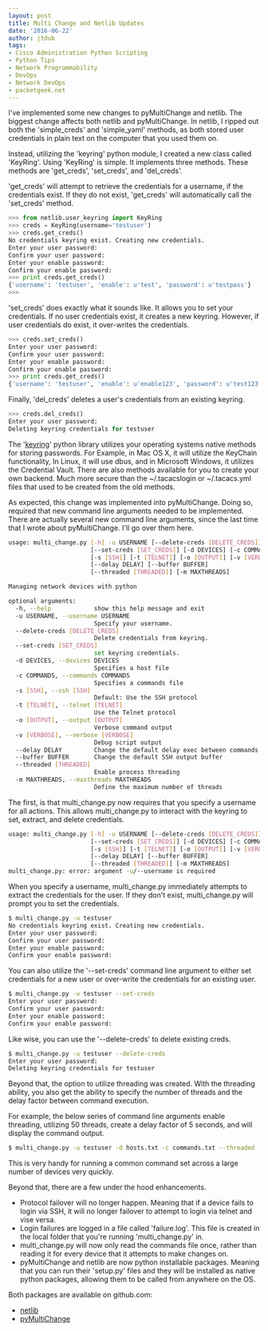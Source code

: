 ```yaml
---
layout: post
title: Multi Change and Netlib Updates
date: '2016-06-22'
author: jtdub
tags:
- Cisco Administration Python Scripting
- Python Tips
- Network Programmability
- DevOps
- Network DevOps
- packetgeek.net
---
```


I've implemented some new changes to pyMultiChange and netlib. The biggest change affects both netlib and pyMultiChange. In netlib, I ripped out both the 'simple_creds' and 'simple_yaml' methods, as both stored user credentials in plain text on the computer that you used them on.

Instead, utilizing the 'keyring' python module, I created a new class called 'KeyRing'. Using 'KeyRing' is simple. It implements three methods. These methods are 'get_creds', 'set_creds', and 'del_creds'.

'get_creds' will attempt to retrieve the credentials for a username, if the credentials exist. If they do not exist, 'get_creds' will automatically call the 'set_creds' method.

```python
>>> from netlib.user_keyring import KeyRing
>>> creds = KeyRing(username='testuser')
>>> creds.get_creds()
No credentials keyring exist. Creating new credentials.
Enter your user password: 
Confirm your user password: 
Enter your enable password: 
Confirm your enable password: 
>>> print creds.get_creds()
{'username': 'testuser', 'enable': u'test', 'password': u'testpass'}
>>> 
```

'set_creds' does exactly what it sounds like. It allows you to set your credentials. If no user credentials exist, it creates a new keyring. However, if user credentials do exist, it over-writes the credentials.

```python
>>> creds.set_creds()
Enter your user password: 
Confirm your user password: 
Enter your enable password: 
Confirm your enable password: 
>>> print creds.get_creds()
{'username': 'testuser', 'enable': u'enable123', 'password': u'test123'}
```

Finally, 'del_creds' deletes a user's credentials from an existing keyring.

```python
>>> creds.del_creds()
Enter your user password: 
Deleting keyring credentials for testuser
```

The '[keyring](https://pypi.python.org/pypi/keyring)' python library utilizes your operating systems native methods for storing passwords. For Example, in Mac OS X, it will utilize the KeyChain functionality, In Linux, it will use dbus, and in Microsoft Windows, it utilizes the Credential Vault. There are also methods available for you to create your own backend. Much more secure than the ~/.tacacslogin or ~/.tacacs.yml files that used to be created from the old methods.

As expected, this change was implemented into pyMultiChange. Doing so, required that new command line arguments needed to be implemented. There are actually several new command line arguments, since the last time that I wrote about pyMultiChange. I'll go over them here.

```bash
usage: multi_change.py [-h] -u USERNAME [--delete-creds [DELETE_CREDS]]
                       [--set-creds [SET_CREDS]] [-d DEVICES] [-c COMMANDS]
                       [-s [SSH]] [-t [TELNET]] [-o [OUTPUT]] [-v [VERBOSE]]
                       [--delay DELAY] [--buffer BUFFER]
                       [--threaded [THREADED]] [-m MAXTHREADS]

Managing network devices with python

optional arguments:
  -h, --help            show this help message and exit
  -u USERNAME, --username USERNAME
                        Specify your username.
  --delete-creds [DELETE_CREDS]
                        Delete credentials from keyring.
  --set-creds [SET_CREDS]
                        set keyring credentials.
  -d DEVICES, --devices DEVICES
                        Specifies a host file
  -c COMMANDS, --commands COMMANDS
                        Specifies a commands file
  -s [SSH], --ssh [SSH]
                        Default: Use the SSH protocol
  -t [TELNET], --telnet [TELNET]
                        Use the Telnet protocol
  -o [OUTPUT], --output [OUTPUT]
                        Verbose command output
  -v [VERBOSE], --verbose [VERBOSE]
                        Debug script output
  --delay DELAY         Change the default delay exec between commands
  --buffer BUFFER       Change the default SSH output buffer
  --threaded [THREADED]
                        Enable process threading
  -m MAXTHREADS, --maxthreads MAXTHREADS
                        Define the maximum number of threads
```

The first, is that multi_change.py now requires that you specify a username for all actions. This allows multi_change.py to interact with the keyring to set, extract, and delete credentials.

```bash
usage: multi_change.py [-h] -u USERNAME [--delete-creds [DELETE_CREDS]]
                       [--set-creds [SET_CREDS]] [-d DEVICES] [-c COMMANDS]
                       [-s [SSH]] [-t [TELNET]] [-o [OUTPUT]] [-v [VERBOSE]]
                       [--delay DELAY] [--buffer BUFFER]
                       [--threaded [THREADED]] [-m MAXTHREADS]
multi_change.py: error: argument -u/--username is required
```

When you specify a username, multi_change.py immediately attempts to extract the credentials for the user. If they don't exist, multi_change.py will prompt you to set the credentials.

```bash
$ multi_change.py -u testuser
No credentials keyring exist. Creating new credentials.
Enter your user password: 
Confirm your user password: 
Enter your enable password: 
Confirm your enable password:
```

You can also utilize the '--set-creds' command line argument to either set credentials for a new user or over-write the credentials for an existing user.

```bash
$ multi_change.py -u testuser --set-creds
Enter your user password: 
Confirm your user password: 
Enter your enable password: 
Confirm your enable password:
```

Like wise, you can use the '--delete-creds' to delete existing creds.

```bash
$ multi_change.py -u testuser --delete-creds
Enter your user password: 
Deleting keyring credentials for testuser
```

Beyond that, the option to utilize threading was created. With the threading ability, you also get the ability to specify the number of threads and the delay factor between command execution.

For example, the below series of command line arguments enable threading, utilizing 50 threads, create a delay factor of 5 seconds, and will display the command output.

```bash
$ multi_change.py -u testuser -d hosts.txt -c commands.txt --threaded -m 50 --delay 5 -o
```

This is very handy for running a common command set across a large number of devices very quickly.

Beyond that, there are a few under the hood enhancements.

* Protocol failover will no longer happen. Meaning that if a device fails to login via SSH, it will no longer failover to attempt to login via telnet and vise versa.
* Login failures are logged in a file called 'failure.log'. This file is created in the local folder that you're running 'multi_change.py' in.
* multi_change.py will now only read the commands file once, rather than reading it for every device that it attempts to make changes on.
* pyMultiChange and netlib are now python installable packages. Meaning that you can run their 'setup.py' files and they will be installed as native python packages, allowing them to be called from anywhere on the OS.

Both packages are available on github.com:

* [netlib](https://github.com/jtdub/netlib)
* [pyMultiChange](https://github.com/jtdub/pyMultiChange)

